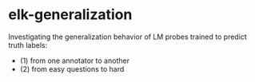 # elk-generalization
Investigating the generalization behavior of LM probes trained to predict truth labels:
 - (1) from one annotator to another
 - (2) from easy questions to hard
